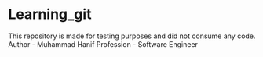 # Learning_git
This repository is made for testing purposes and did not consume any code.
<br>
Author - Muhammad Hanif
Profession - Software Engineer